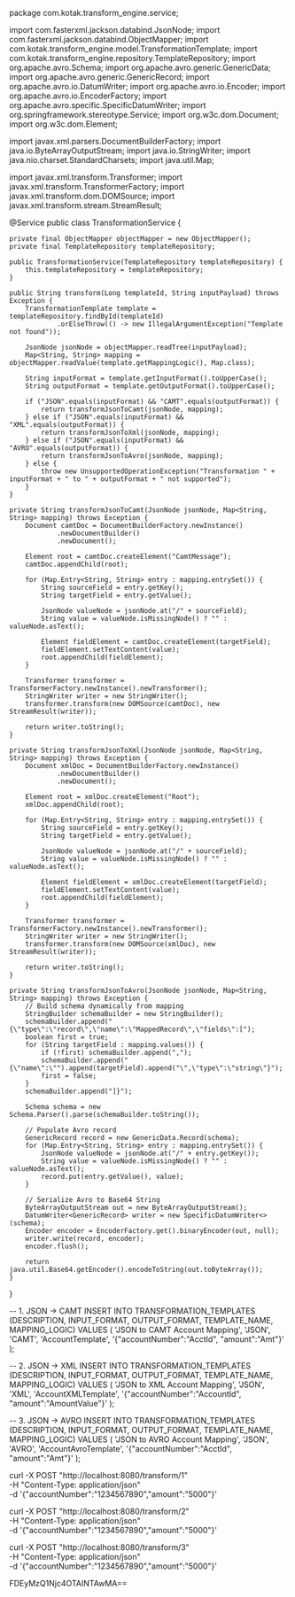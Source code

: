 package com.kotak.transform_engine.service;

import com.fasterxml.jackson.databind.JsonNode;
import com.fasterxml.jackson.databind.ObjectMapper;
import com.kotak.transform_engine.model.TransformationTemplate;
import com.kotak.transform_engine.repository.TemplateRepository;
import org.apache.avro.Schema;
import org.apache.avro.generic.GenericData;
import org.apache.avro.generic.GenericRecord;
import org.apache.avro.io.DatumWriter;
import org.apache.avro.io.Encoder;
import org.apache.avro.io.EncoderFactory;
import org.apache.avro.specific.SpecificDatumWriter;
import org.springframework.stereotype.Service;
import org.w3c.dom.Document;
import org.w3c.dom.Element;

import javax.xml.parsers.DocumentBuilderFactory;
import java.io.ByteArrayOutputStream;
import java.io.StringWriter;
import java.nio.charset.StandardCharsets;
import java.util.Map;

import javax.xml.transform.Transformer;
import javax.xml.transform.TransformerFactory;
import javax.xml.transform.dom.DOMSource;
import javax.xml.transform.stream.StreamResult;

@Service
public class TransformationService {

    private final ObjectMapper objectMapper = new ObjectMapper();
    private final TemplateRepository templateRepository;

    public TransformationService(TemplateRepository templateRepository) {
        this.templateRepository = templateRepository;
    }

    public String transform(Long templateId, String inputPayload) throws Exception {
        TransformationTemplate template = templateRepository.findById(templateId)
                .orElseThrow(() -> new IllegalArgumentException("Template not found"));

        JsonNode jsonNode = objectMapper.readTree(inputPayload);
        Map<String, String> mapping = objectMapper.readValue(template.getMappingLogic(), Map.class);

        String inputFormat = template.getInputFormat().toUpperCase();
        String outputFormat = template.getOutputFormat().toUpperCase();

        if ("JSON".equals(inputFormat) && "CAMT".equals(outputFormat)) {
            return transformJsonToCamt(jsonNode, mapping);
        } else if ("JSON".equals(inputFormat) && "XML".equals(outputFormat)) {
            return transformJsonToXml(jsonNode, mapping);
        } else if ("JSON".equals(inputFormat) && "AVRO".equals(outputFormat)) {
            return transformJsonToAvro(jsonNode, mapping);
        } else {
            throw new UnsupportedOperationException("Transformation " + inputFormat + " to " + outputFormat + " not supported");
        }
    }

    private String transformJsonToCamt(JsonNode jsonNode, Map<String, String> mapping) throws Exception {
        Document camtDoc = DocumentBuilderFactory.newInstance()
                .newDocumentBuilder()
                .newDocument();

        Element root = camtDoc.createElement("CamtMessage");
        camtDoc.appendChild(root);

        for (Map.Entry<String, String> entry : mapping.entrySet()) {
            String sourceField = entry.getKey();
            String targetField = entry.getValue();

            JsonNode valueNode = jsonNode.at("/" + sourceField);
            String value = valueNode.isMissingNode() ? "" : valueNode.asText();

            Element fieldElement = camtDoc.createElement(targetField);
            fieldElement.setTextContent(value);
            root.appendChild(fieldElement);
        }

        Transformer transformer = TransformerFactory.newInstance().newTransformer();
        StringWriter writer = new StringWriter();
        transformer.transform(new DOMSource(camtDoc), new StreamResult(writer));

        return writer.toString();
    }

    private String transformJsonToXml(JsonNode jsonNode, Map<String, String> mapping) throws Exception {
        Document xmlDoc = DocumentBuilderFactory.newInstance()
                .newDocumentBuilder()
                .newDocument();

        Element root = xmlDoc.createElement("Root");
        xmlDoc.appendChild(root);

        for (Map.Entry<String, String> entry : mapping.entrySet()) {
            String sourceField = entry.getKey();
            String targetField = entry.getValue();

            JsonNode valueNode = jsonNode.at("/" + sourceField);
            String value = valueNode.isMissingNode() ? "" : valueNode.asText();

            Element fieldElement = xmlDoc.createElement(targetField);
            fieldElement.setTextContent(value);
            root.appendChild(fieldElement);
        }

        Transformer transformer = TransformerFactory.newInstance().newTransformer();
        StringWriter writer = new StringWriter();
        transformer.transform(new DOMSource(xmlDoc), new StreamResult(writer));

        return writer.toString();
    }

    private String transformJsonToAvro(JsonNode jsonNode, Map<String, String> mapping) throws Exception {
        // Build schema dynamically from mapping
        StringBuilder schemaBuilder = new StringBuilder();
        schemaBuilder.append("{\"type\":\"record\",\"name\":\"MappedRecord\",\"fields\":[");
        boolean first = true;
        for (String targetField : mapping.values()) {
            if (!first) schemaBuilder.append(",");
            schemaBuilder.append("{\"name\":\"").append(targetField).append("\",\"type\":\"string\"}");
            first = false;
        }
        schemaBuilder.append("]}");

        Schema schema = new Schema.Parser().parse(schemaBuilder.toString());

        // Populate Avro record
        GenericRecord record = new GenericData.Record(schema);
        for (Map.Entry<String, String> entry : mapping.entrySet()) {
            JsonNode valueNode = jsonNode.at("/" + entry.getKey());
            String value = valueNode.isMissingNode() ? "" : valueNode.asText();
            record.put(entry.getValue(), value);
        }

        // Serialize Avro to Base64 String
        ByteArrayOutputStream out = new ByteArrayOutputStream();
        DatumWriter<GenericRecord> writer = new SpecificDatumWriter<>(schema);
        Encoder encoder = EncoderFactory.get().binaryEncoder(out, null);
        writer.write(record, encoder);
        encoder.flush();

        return java.util.Base64.getEncoder().encodeToString(out.toByteArray());
    }
}




-- 1. JSON → CAMT
INSERT INTO TRANSFORMATION_TEMPLATES 
(DESCRIPTION, INPUT_FORMAT, OUTPUT_FORMAT, TEMPLATE_NAME, MAPPING_LOGIC)
VALUES (
  'JSON to CAMT Account Mapping',
  'JSON',
  'CAMT',
  'AccountTemplate',
  '{"accountNumber":"AcctId", "amount":"Amt"}'
);

-- 2. JSON → XML
INSERT INTO TRANSFORMATION_TEMPLATES 
(DESCRIPTION, INPUT_FORMAT, OUTPUT_FORMAT, TEMPLATE_NAME, MAPPING_LOGIC)
VALUES (
  'JSON to XML Account Mapping',
  'JSON',
  'XML',
  'AccountXMLTemplate',
  '{"accountNumber":"AccountId", "amount":"AmountValue"}'
);

-- 3. JSON → AVRO
INSERT INTO TRANSFORMATION_TEMPLATES 
(DESCRIPTION, INPUT_FORMAT, OUTPUT_FORMAT, TEMPLATE_NAME, MAPPING_LOGIC)
VALUES (
  'JSON to AVRO Account Mapping',
  'JSON',
  'AVRO',
  'AccountAvroTemplate',
  '{"accountNumber":"AcctId", "amount":"Amt"}'
);




curl -X POST "http://localhost:8080/transform/1" \
  -H "Content-Type: application/json" \
  -d '{"accountNumber":"1234567890","amount":"5000"}'



curl -X POST "http://localhost:8080/transform/2" \
  -H "Content-Type: application/json" \
  -d '{"accountNumber":"1234567890","amount":"5000"}'


curl -X POST "http://localhost:8080/transform/3" \
  -H "Content-Type: application/json" \
  -d '{"accountNumber":"1234567890","amount":"5000"}'


FDEyMzQ1Njc4OTAINTAwMA==

